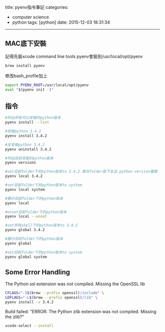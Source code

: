 title: pyenv指令筆記
categories:
  - computer science
  - python
tags: [python]
date: 2015-12-03 18:31:34
---


## MAC底下安裝
記得先裝xcode command line tools
pyenv會裝到/usr/local/opt/pyenv
``` bash
brew install pyenv
```
修改bash_profile加上
``` bash ~/.bash_profile
export PYENV_ROOT=/usr/local/opt/pyenv
eval "$(pyenv init -)"
```
<!-- more -->

## 指令
``` bash
#列出所有可以安裝的python版本
pyenv install --list

#安裝python 3.4.2
pyenv install 3.4.2

#反安裝python 3.4.2
pyenv uninstall 3.4.2

#列出目前安裝的python版本
pyenv versions

#set目前folder下的python版本to 3.4.2 會在folder底下生出.python-version檔案
pyenv local 3.4.2

#set目前folder下的python版本to system
pyenv local system

#顯示目前folder下的python版本
pyenv local

#unset目前folder下的python版本
pyenv local --unset

#set所有shell下的python版本to 3.4.2
pyenv global 3.4.2

#顯示目前folder下的python版本
pyenv global

#set目前folder下的python版本to system
pyenv global system
```

## Some Error Handling
The Python ssl extension was not compiled. Missing the OpenSSL lib
``` bash
CFLAGS="-I$(brew --prefix openssl)/include" \
LDFLAGS="-L$(brew --prefix openssl)/lib" \
pyenv install -v 3.4.2
```

Build failed: "ERROR: The Python zlib extension was not compiled. Missing the zlib?"
``` bash
xcode-select --install
```
